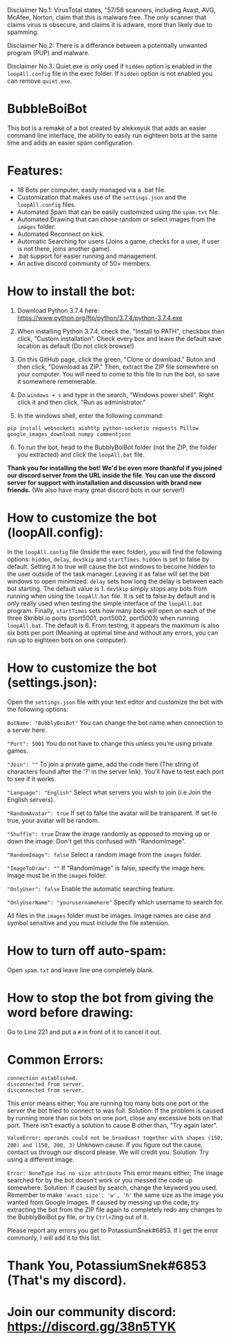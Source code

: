 Disclaimer No.1: VirusTotal states, "57/58 scanners, including Avast, AVG, McAfee, Norton, claim that this is malware free. The only scanner that claims virus is obsecure, and claims it is adware, more than likely due to spamming.


Disclaimer No.2: There is a differance between a potentially unwanted program (PUP) and malware.


Disclaimer No.3: Quiet.exe is only used if `hidden` option is enabled in the `loopAll.config` file in the exec folder. If `hidden` option is not enabled you can remove `quiet.exe`.


# BubbleBoiBot
This bot is a remake of a bot created by alekxeyuk that adds an easier command line interface, the ability to easily run eighteen bots at the same time and adds an easier spam configuration.


# Features:
- 18 Bots per computer, easily managed via a .bat file.
- Customization that makes use of the `settings.json` and the `loopAll.config` files.
- Automated Spam that can be easily customized using the `spam.txt` file.
- Automated Drawing that can chose random or select images from the `images` folder.
- Automated Reconnect on kick.
- Automatic Searching for users (Joins a game, checks for a user, if user is not there, joins another game).
- .bat support for easier running and management.
- An active discord community of 50+ members.


# How to install the bot:
1. Download Python 3.7.4 here: https://www.python.org/ftp/python/3.7.4/python-3.7.4.exe

2. When installing Python 3.7.4, check the, "Install to PATH", checkbox then click, "Custom installation". Check every box and leave the default save location as default (Do not click browse!)

3. On this GitHub page, click the green, "Clone or download." Buton and then click, "Download as ZIP." Then, extract the ZIP file somewhere on your computer. You will need to come to this file to run the bot, so save it somewhere rememerable.

4. Do `windows + s` and type in the search, "Windows power shell". Right click it and then click, "Run as administrator."

5. In the windows shell, enter the following command:
```
pip install websockets aiohttp python-socketio requests Pillow google_images_download numpy commentjson
```
6. To run the bot, head to the BubblyBoiBot folder (not the ZIP, the folder you extracted) and click the `loopAll.bat` file.


**Thank you for installing the bot! We'd be even more thankful if you joined our discord server from the URL inside the file. You can use the discord server for support with installation and discussion with brand new friends.**
(We also have many great discord bots in our server!)


# How to customize the bot (loopAll.config):
In the `loopAll.config` file (Inside the exec folder), you will find the following options: `hidden`, `delay`, `devSkip` and `startTimes`. `hidden` is set to false by default. Setting it to true will cause the bot windows to become hidden to the user outside of the task manager. Leaving it as false will set the bot windows to open minimized. `delay` sets how long the delay is between each bot starting. The default value is 1. `devSkip` simply stops any bots from running when using the `loopAll.bat` file. It is set to false by default and is only really used when testing the simple interface of the `loopAll.bat` program. Finally, `startTimes` sets how many bots will open on each of the three Skribbl.io ports (port5001, port5002, port5003) when running `loopAll.bat`. The default is 6. From testing, it appears the maximum is also six bots per port (Meaning at optimal time and without any errors, you can run up to eighteen bots on one computer).

# How to customize the bot (settings.json):
Open the `settings.json` file with your text editor and customize the bot with the following options:

`BotName: "BubblyBoiBot"` You can change the bot name when connection to a server here.

`"Port": 5001` You do not have to change this unless you're using private games.

`"Join": ""` To join a private game, add the code here (The string of characters found after the '?' in the server link). You'll have to test each port to see if it works.

`"Language": "English"` Select what servers you wish to join (i.e Join the English servers).

`"RandomAvatar": true` If set to false the avatar will be transparent. If set to true, your avatar will be random.

`"Shuffle": true` Draw the image randomly as opposed to moving up or down the image. Don't get this confused with "RandomImage".

`"RandomImage": false` Select a random image from the `images` folder.

`"ImageToDraw": ""` If "RandomImage" is false, specify the image here. Image must be in the `images` folder.

`"OnlyUser": false` Enable the automatic searching feature.

`"OnlyUserName": "yourusernamehere"` Specify which username to search for.

All files in the `images` folder must be images.
Image names are case and symbol sensitive and you must include the file extension.


# How to turn off auto-spam:
Open `spam.txt` and leave line one completely blank.


# How to stop the bot from giving the word before drawing:
Go to Line 221 and put a `#` in front of it to cancel it out.


# Common Errors:
```
connection established.
disconnected from server.
disconnected from server.
```
This error means either; You are running too many bots one port or the server the bot tried to connect to was full. Solution: If the problem is caused by running more than six bots on one port, close any excessive bots on that port. There isn't exactly a solution to cause B other than, "Try again later".

`ValueError: operands could not be broadcast together with shapes (150, 200) and (150, 200, 3)` Unknown cause. If you figure out the cause, contact us through our discord please. We will credit you. Solution: Try using a different image.

`Error: NoneType has no size attribute` This error means either; The image searched for by the bot doesn't work or you messed the code up somewhere. Solution: If caused by search, change the keyword you used. Remember to make `'exact_size': 'w', 'h'` the same size as the image you wanted from Google Images. If caused by messing up the code, try extracting the bot from the ZIP file again to completely redo any changes to the BubblyBoiBot.py file, or try `Ctrl+Z`ing out of it.

Please report any errors you get to PotassiumSnek#6853. If I get the error commonly, I will add it to this list.
# Thank You, PotassiumSnek#6853 (That's my discord).
# Join our community discord: https://discord.gg/38n5TYK
